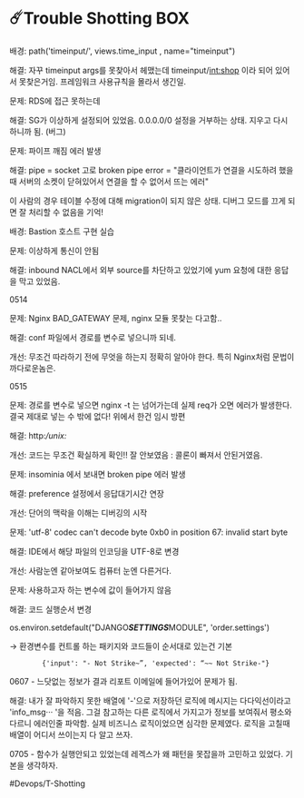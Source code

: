 # ☄️Trouble Shotting BOX 

배경: path('timeinput/', views.time_input , name="timeinput")

해결: 자꾸 timeinput args를 못찾아서 헤맸는데 timeinput/<int:shop> 이라 되어 있어서 못찾은거임. 프레임워크 사용규칙을 몰라서 생긴일.



문제: RDS에 접근 못하는데

해결: SG가 이상하게 설정되어 있었음. 0.0.0.0/0 설정을 거부하는 상태. 지우고 다시 하니까 됨. (버그)



문제: 파이프 깨짐 에러 발생

해결: pipe = socket 고로 broken pipe error = "클라이언트가 연결을 시도하려 했을 때 서버의 소켓이 닫혀있어서 연결을 할 수 없어서 뜨는 에러" 

이 사람의 경우 테이블 수정에 대해 migration이 되지 않은 상태. 디버그 모드를 끄게 되면 잘 처리할 수 없음을 기억!



배경: Bastion 호스트 구현 실습

문제: 이상하게 통신이 안됨

해결: inbound NACL에서 외부 source를 차단하고 있었기에 yum 요청에 대한 응답을 막고 있었음.



0514

문제: Nginx BAD_GATEWAY 문제, nginx 모듈 못찾는 다고함.. 

해결: conf 파일에서 경로를 변수로 넣으니까 되네.

개선: 무조건 따라하기 전에 무엇을 하는지 정확히 알아야 한다. 특히 Nginx처럼 문법이 까다로운놈은. 

 

0515

문제: 경로를 변수로 넣으면 nginx -t 는 넘어가는데 실제 req가 오면 에러가 발생한다. 결국 제대로 넣는 수 밖에 없다! 위에서 한건 임시 방편 

해결: http:*/unix:*

개선: 코드는 무조건 확실하게 확인!! 잘 안보였음 : 콜론이 빠져서 안된거였음.



문제: insominia 에서 보내면 broken pipe 에러 발생

해결: preference 설정에서 응답대기시간 연장

개선: 단어의 맥락을 이해는 디버깅의 시작



문제: 'utf-8' codec can't decode byte 0xb0 in position 67: invalid start byte

해결: IDE에서 해당 파일의 인코딩을 UTF-8로 변경

개선: 사람눈엔 같아보여도 컴퓨터 눈엔 다른거다.



문제: 사용하고자 하는 변수에 값이 들어가지 않음

해결: 코드 실행순서 변경

os.environ.setdefault("DJANGO***SETTINGS***MODULE", 'order.settings') 

→ 환경변수를 컨트롤 하는 패키지와 코드들이 순서대로 있는건 기본

            {'input': "- Not Strike~”, 'expected': “~~ Not Strike-"}

0607 - 느닷없는 정보가 결과 리포트 이메일에 들어가있어 문제가 됨.

해결: 내가 잘 파악하지 못한 배열에 '-'으로 저장하던 로직에 메시지는 다다익선이라고 'info_msg··· '을 적음. 그걸 참고하는 다른 로직에서 가지고가 정보를 보여줘서 평소와 다르니 에러인줄 파악함. 실제 비즈니스 로직이었으면 심각한 문제였다. 로직을 고칠때 배열이 어디서 쓰이는지 다 알고 쓰자.



0705 - 함수가 실행안되고 있었는데 레겍스가 왜 패턴을 못잡을까 고민하고 있었다. 기본을 생각하자.



#Devops/T-Shotting
